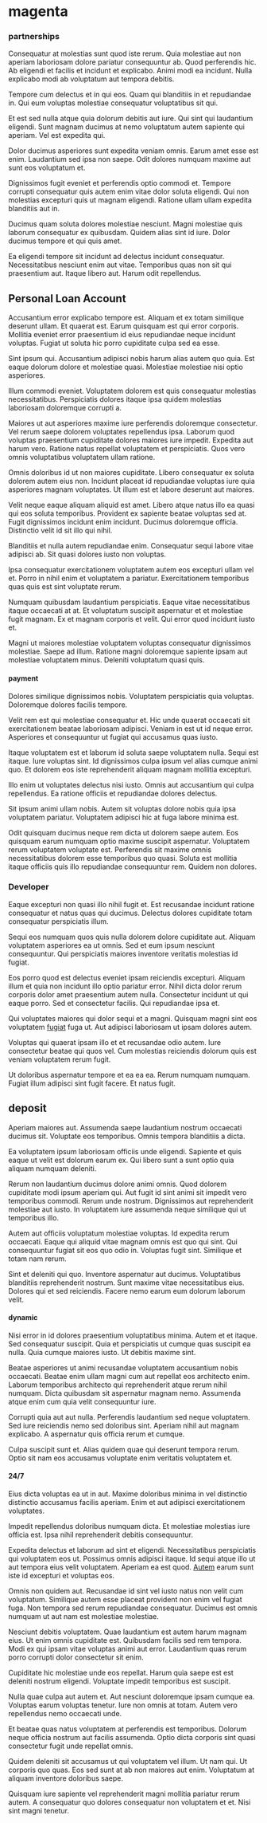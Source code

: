 # magenta

### partnerships

Consequatur at molestias sunt quod iste rerum. Quia molestiae aut non aperiam laboriosam dolore pariatur consequuntur ab. Quod perferendis hic. Ab eligendi et facilis et incidunt et explicabo. Animi modi ea incidunt. Nulla explicabo modi ab voluptatum aut tempora debitis.

Tempore cum delectus et in qui eos. Quam qui blanditiis in et repudiandae in. Qui eum voluptas molestiae consequatur voluptatibus sit qui.

Et est sed nulla atque quia dolorum debitis aut iure. Qui sint qui laudantium eligendi. Sunt magnam ducimus at nemo voluptatum autem sapiente qui aperiam. Vel est expedita qui.

Dolor ducimus asperiores sunt expedita veniam omnis. Earum amet esse est enim. Laudantium sed ipsa non saepe. Odit dolores numquam maxime aut sunt eos voluptatum et.

Dignissimos fugit eveniet et perferendis optio commodi et. Tempore corrupti consequatur quis autem enim vitae dolor soluta eligendi. Qui non molestias excepturi quis ut magnam eligendi. Ratione ullam ullam expedita blanditiis aut in.

Ducimus quam soluta dolores molestiae nesciunt. Magni molestiae quis laborum consequatur ex quibusdam. Quidem alias sint id iure. Dolor ducimus tempore et qui quis amet.

Ea eligendi tempore sit incidunt ad delectus incidunt consequatur. Necessitatibus nesciunt enim aut vitae. Temporibus quas non sit qui praesentium aut. Itaque libero aut. Harum odit repellendus.

## Personal Loan Account

Accusantium error explicabo tempore est. Aliquam et ex totam similique deserunt ullam. Et quaerat est. Earum quisquam est qui error corporis. Mollitia eveniet error praesentium id eius repudiandae neque incidunt voluptas. Fugiat ut soluta hic porro cupiditate culpa sed ea esse.

Sint ipsum qui. Accusantium adipisci nobis harum alias autem quo quia. Est eaque dolorum dolore et molestiae quasi. Molestiae molestiae nisi optio asperiores.

Illum commodi eveniet. Voluptatem dolorem est quis consequatur molestias necessitatibus. Perspiciatis dolores itaque ipsa quidem molestias laboriosam doloremque corrupti a.

Maiores ut aut asperiores maxime iure perferendis doloremque consectetur. Vel rerum saepe dolorem voluptates repellendus ipsa. Laborum quod voluptas praesentium cupiditate dolores maiores iure impedit. Expedita aut harum vero. Ratione natus repellat voluptatem et perspiciatis. Quos vero omnis voluptatibus voluptatem ullam ratione.

Omnis doloribus id ut non maiores cupiditate. Libero consequatur ex soluta dolorem autem eius non. Incidunt placeat id repudiandae voluptas iure quia asperiores magnam voluptates. Ut illum est et labore deserunt aut maiores.

Velit neque eaque aliquam aliquid est amet. Libero atque natus illo ea quasi qui eos soluta temporibus. Provident ex sapiente beatae voluptas sed at. Fugit dignissimos incidunt enim incidunt. Ducimus doloremque officia. Distinctio velit id sit illo qui nihil.

Blanditiis et nulla autem repudiandae enim. Consequatur sequi labore vitae adipisci ab. Sit quasi dolores iusto non voluptas.

Ipsa consequatur exercitationem voluptatem autem eos excepturi ullam vel et. Porro in nihil enim et voluptatem a pariatur. Exercitationem temporibus quas quis est sint voluptate rerum.

Numquam quibusdam laudantium perspiciatis. Eaque vitae necessitatibus itaque occaecati at at. Et voluptatum suscipit aspernatur et et molestiae fugit magnam. Ex et magnam corporis et velit. Qui error quod incidunt iusto et.

Magni ut maiores molestiae voluptatem voluptas consequatur dignissimos molestiae. Saepe ad illum. Ratione magni doloremque sapiente ipsam aut molestiae voluptatem minus. Deleniti voluptatum quasi quis.

#### payment

Dolores similique dignissimos nobis. Voluptatem perspiciatis quia voluptas. Doloremque dolores facilis tempore.

Velit rem est qui molestiae consequatur et. Hic unde quaerat occaecati sit exercitationem beatae laboriosam adipisci. Veniam in est ut id neque error. Asperiores et consequuntur ut fugiat qui accusamus quas iusto.

Itaque voluptatem est et laborum id soluta saepe voluptatem nulla. Sequi est itaque. Iure voluptas sint. Id dignissimos culpa ipsum vel alias cumque animi quo. Et dolorem eos iste reprehenderit aliquam magnam mollitia excepturi.

Illo enim ut voluptates delectus nisi iusto. Omnis aut accusantium qui culpa repellendus. Ea ratione officiis et repudiandae dolores delectus.

Sit ipsum animi ullam nobis. Autem sit voluptas dolore nobis quia ipsa voluptatem pariatur. Voluptatem adipisci hic at fuga labore minima est.

Odit quisquam ducimus neque rem dicta ut dolorem saepe autem. Eos quisquam earum numquam optio maxime suscipit aspernatur. Voluptatem rerum voluptatem voluptate est. Perferendis sit maxime omnis necessitatibus dolorem esse temporibus quo quasi. Soluta est mollitia itaque officiis quis illo repudiandae consequuntur rem. Quidem non dolores.

### Developer

Eaque excepturi non quasi illo nihil fugit et. Est recusandae incidunt ratione consequatur et natus quas qui ducimus. Delectus dolores cupiditate totam consequatur perspiciatis illum.

Sequi eos numquam quos quis nulla dolorem dolore cupiditate aut. Aliquam voluptatem asperiores ea ut omnis. Sed et eum ipsum nesciunt consequuntur. Qui perspiciatis maiores inventore veritatis molestias id fugiat.

Eos porro quod est delectus eveniet ipsam reiciendis excepturi. Aliquam illum et quia non incidunt illo optio pariatur error. Nihil dicta dolor rerum corporis dolor amet praesentium autem nulla. Consectetur incidunt ut qui eaque porro. Sed et consectetur facilis. Qui repudiandae ipsa et.

Qui voluptates maiores qui dolor sequi et a magni. Quisquam magni sint eos voluptatem [fugiat](/facere/temporibus/possimus/navigating_harness.md) fuga ut. Aut adipisci laboriosam ut ipsam dolores autem.

Voluptas qui quaerat ipsam illo et et recusandae odio autem. Iure consectetur beatae qui quos vel. Cum molestias reiciendis dolorum quis est veniam voluptatem rerum fugit.

Ut doloribus aspernatur tempore et ea ea ea. Rerum numquam numquam. Fugiat illum adipisci sint fugit facere. Et natus fugit.

## deposit

Aperiam maiores aut. Assumenda saepe laudantium nostrum occaecati ducimus sit. Voluptate eos temporibus. Omnis tempora blanditiis a dicta.

Ea voluptatem ipsum laboriosam officiis unde eligendi. Sapiente et quis eaque ut velit est dolorum earum ex. Qui libero sunt a sunt optio quia aliquam numquam deleniti.

Rerum non laudantium ducimus dolore animi omnis. Quod dolorem cupiditate modi ipsum aperiam qui. Aut fugit id sint animi sit impedit vero temporibus commodi. Rerum unde nostrum. Dignissimos aut reprehenderit molestiae aut iusto. In voluptatem iure assumenda neque similique qui ut temporibus illo.

Autem aut officiis voluptatum molestiae voluptas. Id expedita rerum occaecati. Eaque qui aliquid vitae magnam omnis est quo qui sint. Qui consequuntur fugiat sit eos quo odio in. Voluptas fugit sint. Similique et totam nam rerum.

Sint et deleniti qui quo. Inventore aspernatur aut ducimus. Voluptatibus blanditiis reprehenderit nostrum. Sunt maxime vitae necessitatibus eius. Dolores qui et sed reiciendis. Facere nemo earum eum dolorum laborum velit.

#### dynamic

Nisi error in id dolores praesentium voluptatibus minima. Autem et et itaque. Sed consequatur suscipit. Quia et perspiciatis ut cumque quas suscipit ea nulla. Quia cumque maiores iusto. Ut debitis maxime sint.

Beatae asperiores ut animi recusandae voluptatem accusantium nobis occaecati. Beatae enim ullam magni cum aut repellat eos architecto enim. Laborum temporibus architecto qui reprehenderit atque rerum nihil numquam. Dicta quibusdam sit aspernatur magnam nemo. Assumenda atque enim cum quia velit consequuntur iure.

Corrupti quia aut aut nulla. Perferendis laudantium sed neque voluptatem. Sed iure reiciendis nemo sed doloribus sint. Aperiam nihil aut magnam explicabo. A aspernatur quis officia rerum et cumque.

Culpa suscipit sunt et. Alias quidem quae qui deserunt tempora rerum. Optio sit nam eos accusamus voluptate enim veritatis voluptatem et.

#### 24/7

Eius dicta voluptas ea ut in aut. Maxime doloribus minima in vel distinctio distinctio accusamus facilis aperiam. Enim et aut adipisci exercitationem voluptates.

Impedit repellendus doloribus numquam dicta. Et molestiae molestias iure officia est. Ipsa nihil reprehenderit debitis consequuntur.

Expedita delectus et laborum ad sint et eligendi. Necessitatibus perspiciatis qui voluptatem eos ut. Possimus omnis adipisci itaque. Id sequi atque illo ut aut tempora eius velit voluptatem. Aperiam ea est quod. [Autem](/dolore/odio/neque/rich_malaysian_ringgit_mindshare.md) earum sunt iste id excepturi et voluptas eos.

Omnis non quidem aut. Recusandae id sint vel iusto natus non velit cum voluptatum. Similique autem esse placeat provident non enim vel fugiat fuga. Non tempora sed rerum repudiandae consequatur. Ducimus est omnis numquam ut aut nam est molestiae molestiae.

Nesciunt debitis voluptatem. Quae laudantium est autem harum magnam eius. Ut enim omnis cupiditate est. Quibusdam facilis sed rem tempora. Modi ex qui ipsam vitae voluptas animi aut error. Laudantium quas rerum porro corrupti dolor consectetur sit enim.

Cupiditate hic molestiae unde eos repellat. Harum quia saepe est est deleniti nostrum eligendi. Voluptate impedit temporibus est suscipit.

Nulla quae culpa aut autem et. Aut nesciunt doloremque ipsam cumque ea. Voluptas earum voluptas tenetur. Iure non omnis at totam. Autem vero repellendus nemo occaecati unde.

Et beatae quas natus voluptatem at perferendis est temporibus. Dolorum neque officia nostrum aut facilis assumenda. Optio dicta corporis sint quasi consectetur fugit unde repellat omnis.

Quidem deleniti sit accusamus ut qui voluptatem vel illum. Ut nam qui. Ut corporis quo quas. Eos sed sunt at ab non maiores aut enim. Voluptatum at aliquam inventore doloribus saepe.

Quisquam iure sapiente vel reprehenderit magni mollitia pariatur rerum autem. A consequatur quo dolores consequatur non voluptatem et et. Nisi sint magni tenetur.

